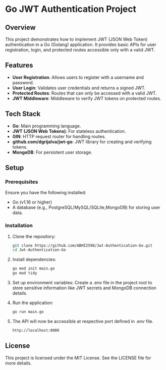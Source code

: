 # Go JWT Authentication Project

## Overview

This project demonstrates how to implement JWT (JSON Web Token) authentication in a Go (Golang) application. It provides basic APIs for user registration, login, and protected routes accessible only with a valid JWT.

## Features

- **User Registration**: Allows users to register with a username and password.
- **User Login**: Validates user credentials and returns a signed JWT.
- **Protected Routes**: Routes that can only be accessed with a valid JWT.
- **JWT Middleware**: Middleware to verify JWT tokens on protected routes.

## Tech Stack

- **Go**: Main programming language.
- **JWT (JSON Web Tokens)**: For stateless authentication.
- **GIN**: HTTP request router for handling routes.
- **github.com/dgrijalva/jwt-go**: JWT library for creating and verifying tokens.
- **MongoDB**: For persistent user storage.

## Setup

### Prerequisites

Ensure you have the following installed:

- Go (v1.16 or higher)
- A database (e.g., PostgreSQL/MySQL/SQLite,MongoDB) for storing user data.

### Installation

1. Clone the repository:
   ```bash
   git clone https://github.com/ABHI2598/Jwt-Authentication-Go.git
   cd Jwt-Authentication-Go

2. Install dependencies:
   ```bash
   go mod init main.go
   go mod tidy
   
3. Set up environment variables: Create a .env file in the project root to store sensitive information like JWT secrets and MongoDB connection details.
   
4. Run the application:
   ```bash
   go run main.go
5. The API will now be accessible at respective port defined in .env file.
   ```bash
   http://localhost:8080


## License
   This project is licensed under the MIT License. See the LICENSE file for more details.

